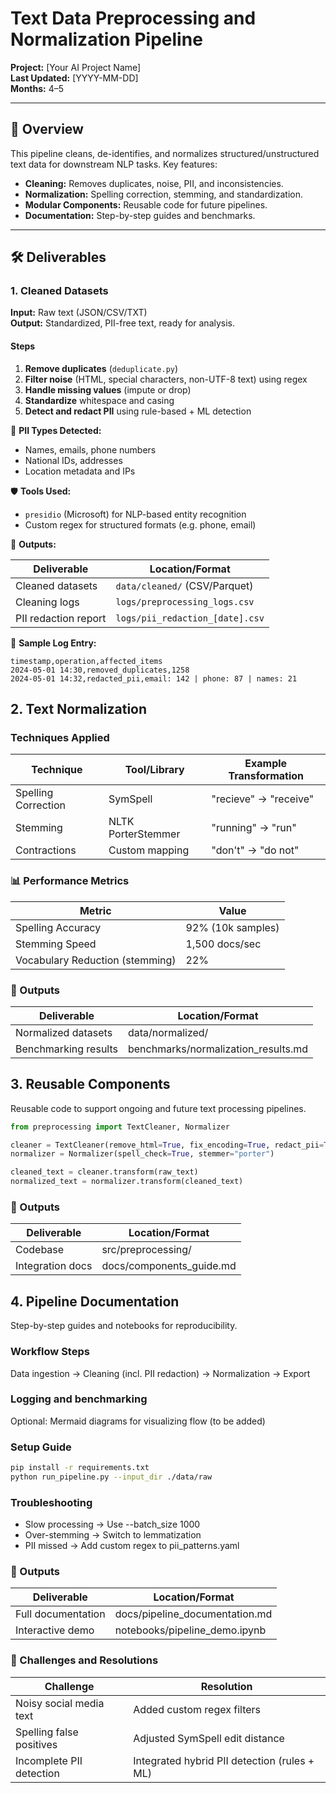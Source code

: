 # Text Data Preprocessing and Normalization Pipeline

**Project:** [Your AI Project Name]  
**Last Updated:** [YYYY-MM-DD]  
**Months:** 4–5  

---

## 📌 Overview

This pipeline cleans, de-identifies, and normalizes structured/unstructured text data for downstream NLP tasks. Key features:

- **Cleaning:** Removes duplicates, noise, PII, and inconsistencies.  
- **Normalization:** Spelling correction, stemming, and standardization.  
- **Modular Components:** Reusable code for future pipelines.  
- **Documentation:** Step-by-step guides and benchmarks.  

---

## 🛠️ Deliverables

### 1. Cleaned Datasets

**Input:** Raw text (JSON/CSV/TXT)  
**Output:** Standardized, PII-free text, ready for analysis.  

#### Steps

1. **Remove duplicates** (`deduplicate.py`)  
2. **Filter noise** (HTML, special characters, non-UTF-8 text) using regex  
3. **Handle missing values** (impute or drop)  
4. **Standardize** whitespace and casing  
5. **Detect and redact PII** using rule-based + ML detection  

📌 **PII Types Detected:**

- Names, emails, phone numbers  
- National IDs, addresses  
- Location metadata and IPs  

🛡 **Tools Used:**

- `presidio` (Microsoft) for NLP-based entity recognition  
- Custom regex for structured formats (e.g. phone, email)

📂 **Outputs:**

| Deliverable         | Location/Format                    |
|---------------------|------------------------------------|
| Cleaned datasets    | `data/cleaned/` (CSV/Parquet)      |
| Cleaning logs       | `logs/preprocessing_logs.csv`      |
| PII redaction report| `logs/pii_redaction_[date].csv`    |

📄 **Sample Log Entry:**

```csv
timestamp,operation,affected_items
2024-05-01 14:30,removed_duplicates,1258
2024-05-01 14:32,redacted_pii,email: 142 | phone: 87 | names: 21
```

## 2. Text Normalization

### Techniques Applied

| Technique | Tool/Library | Example Transformation |
|-----------|-------------|------------------------|
| Spelling Correction | SymSpell | "recieve" → "receive" |
| Stemming | NLTK PorterStemmer | "running" → "run" |
| Contractions | Custom mapping | "don't" → "do not" |

### 📊 Performance Metrics

| Metric | Value |
|--------|-------|
| Spelling Accuracy | 92% (10k samples) |
| Stemming Speed | 1,500 docs/sec |
| Vocabulary Reduction (stemming) | 22% |

### 📂 Outputs

| Deliverable | Location/Format |
|-------------|----------------|
| Normalized datasets | data/normalized/ |
| Benchmarking results | benchmarks/normalization_results.md |

## 3. Reusable Components

Reusable code to support ongoing and future text processing pipelines.

```python
from preprocessing import TextCleaner, Normalizer

cleaner = TextCleaner(remove_html=True, fix_encoding=True, redact_pii=True)  
normalizer = Normalizer(spell_check=True, stemmer="porter")  

cleaned_text = cleaner.transform(raw_text)  
normalized_text = normalizer.transform(cleaned_text)  
```

### 📂 Outputs

| Deliverable | Location/Format |
|-------------|----------------|
| Codebase | src/preprocessing/ |
| Integration docs | docs/components_guide.md |

## 4. Pipeline Documentation

Step-by-step guides and notebooks for reproducibility.

### Workflow Steps

Data ingestion → Cleaning (incl. PII redaction) → Normalization → Export

### Logging and benchmarking

Optional: Mermaid diagrams for visualizing flow (to be added)

### Setup Guide

```bash
pip install -r requirements.txt
python run_pipeline.py --input_dir ./data/raw
```

### Troubleshooting

- Slow processing → Use --batch_size 1000
- Over-stemming → Switch to lemmatization
- PII missed → Add custom regex to pii_patterns.yaml

### 📂 Outputs

| Deliverable | Location/Format |
|-------------|----------------|
| Full documentation | docs/pipeline_documentation.md |
| Interactive demo | notebooks/pipeline_demo.ipynb |

### 🚧 Challenges and Resolutions

| Challenge | Resolution |
|-----------|------------|
| Noisy social media text | Added custom regex filters |
| Spelling false positives | Adjusted SymSpell edit distance |
| Incomplete PII detection | Integrated hybrid PII detection (rules + ML) |
